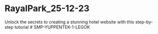 # RayalPark_25-12-23
Unlock the secrets to creating a stunning hotel website with this step-by-step tutorial
#   S M P - Y U P P E N T E K - 1 - L E G O K  
 